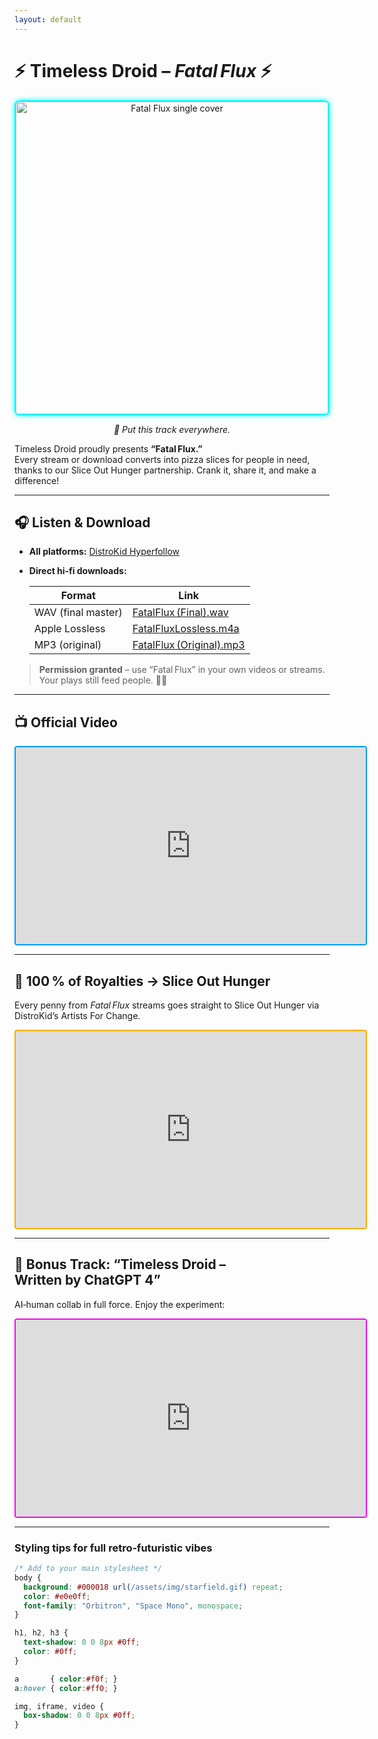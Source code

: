 ```yaml
---
layout: default
---
```


# ⚡ Timeless Droid – *Fatal Flux* ⚡

<center>
  <img src="https://blogger.googleusercontent.com/img/a/AVvXsEjvdFVeyyOoiFtMbrm9XLAsWlewczNH58MYQ5TTGcVXkxEL2vLSURBp1JxcL15S4HvtO1Yv3asOhOwiu8U_hknLev_ChK2JogD9LATiXpIHVC8cD6rPRZp6xFiaTCSOmJYuxTJWo3hKB25etpz1-_M5HgzTcxQUc86AnT1xAUwDkheK5Kl7Kgoh8ZoW3kBg=s500"
       alt="Fatal Flux single cover"
       width="500" height="500"
       style="border:2px solid #0ff;border-radius:8px;box-shadow:0 0 8px #0ff">
</center>

<p align="center"><em>🤖 Put this track everywhere.</em></p>

Timeless Droid proudly presents **“Fatal Flux.”**  
Every stream or download converts into pizza slices for people in need, thanks to our Slice Out Hunger partnership. Crank it, share it, and make a difference!

---

## 🎧 Listen & Download

* **All platforms:** [DistroKid Hyperfollow](https://hyperfollow.com/timelessdroid/fatal-flux)  
* **Direct hi‑fi downloads:**

  | Format | Link |
  |---|---|
  | WAV (final master) | [FatalFlux (Final).wav](https://timelessdroid.com/FatalFlux(Final).wav) |
  | Apple Lossless | [FatalFluxLossless.m4a](https://timelessdroid.com/FatalFluxLossless.m4a) |
  | MP3 (original) | [FatalFlux (Original).mp3](https://timelessdroid.com/FatalFlux(Original).mp3) |

> **Permission granted** – use “Fatal Flux” in your own videos or streams. Your plays still feed people. 🍕✨

---

## 📺 Official Video

<center>
<iframe width="560" height="315"
        src="https://www.youtube.com/embed/bRp4bicwrGI?si=ec3IsNj0BPyy-x68"
        frameborder="0" allowfullscreen
        style="border:2px solid #09f;border-radius:4px"></iframe>
</center>

---

## 🍕 100 % of Royalties → Slice Out Hunger

Every penny from *Fatal Flux* streams goes straight to Slice Out Hunger via DistroKid’s Artists For Change.

<center>
<iframe width="560" height="315"
        src="https://www.youtube.com/embed/wvNCNrhcB0g?si=dBBL1i8frw5JiaHD"
        frameborder="0" allowfullscreen
        style="border:2px solid #fa0;border-radius:4px"></iframe>
</center>

---

## 🤖 Bonus Track: “Timeless Droid – Written by ChatGPT 4”

AI‑human collab in full force. Enjoy the experiment:

<center>
<iframe width="560" height="315"
        src="https://www.youtube.com/embed/KtyNvWKp0wk?si=h-ccoV_d4BY4k2Cn"
        frameborder="0" allowfullscreen
        style="border:2px solid #f0f;border-radius:4px"></iframe>
</center>

---

### Styling tips for full retro‑futuristic vibes

```css
/* Add to your main stylesheet */
body {
  background: #000018 url(/assets/img/starfield.gif) repeat;
  color: #e0e0ff;
  font-family: "Orbitron", "Space Mono", monospace;
}

h1, h2, h3 {
  text-shadow: 0 0 8px #0ff;
  color: #0ff;
}

a       { color:#f0f; }
a:hover { color:#ff0; }

img, iframe, video {
  box-shadow: 0 0 8px #0ff;
}

